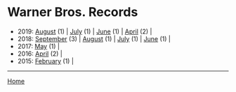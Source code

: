 # Warner Bros. Records

  * 2019: 
      [August](./warner-bros-records-2019-08.md) (1) | 
      [July](./warner-bros-records-2019-07.md) (1) | 
      [June](./warner-bros-records-2019-06.md) (1) | 
      [April](./warner-bros-records-2019-04.md) (2) | 
  * 2018: 
      [September](./warner-bros-records-2018-09.md) (3) | 
      [August](./warner-bros-records-2018-08.md) (1) | 
      [July](./warner-bros-records-2018-07.md) (1) | 
      [June](./warner-bros-records-2018-06.md) (1) | 
  * 2017: 
      [May](./warner-bros-records-2017-05.md) (1) | 
  * 2016: 
      [April](./warner-bros-records-2016-04.md) (2) | 
  * 2015: 
      [February](./warner-bros-records-2015-02.md) (1) | 

----

[Home](../)
